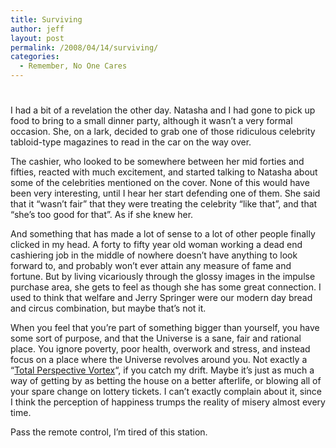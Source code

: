 ```yaml
---
title: Surviving
author: jeff
layout: post
permalink: /2008/04/14/surviving/
categories:
  - Remember, No One Cares
---
```

# 

I had a bit of a revelation the other day. Natasha and I had gone to pick up food to bring to a small dinner party, although it wasn’t a very formal occasion. She, on a lark, decided to grab one of those ridiculous celebrity tabloid-type magazines to read in the car on the way over.

The cashier, who looked to be somewhere between her mid forties and fifties, reacted with much excitement, and started talking to Natasha about some of the celebrities mentioned on the cover. None of this would have been very interesting, until I hear her start defending one of them. She said that it “wasn’t fair” that they were treating the celebrity “like that”, and that “she’s too good for that”. As if she knew her.

And something that has made a lot of sense to a lot of other people finally clicked in my head. A forty to fifty year old woman working a dead end cashiering job in the middle of nowhere doesn’t have anything to look forward to, and probably won’t ever attain any measure of fame and fortune. But by living vicariously through the glossy images in the impulse purchase area, she gets to feel as though she has some great connection. I used to think that welfare and Jerry Springer were our modern day bread and circus combination, but maybe that’s not it.

When you feel that you’re part of something bigger than yourself, you have some sort of purpose, and that the Universe is a sane, fair and rational place. You ignore poverty, poor health, overwork and stress, and instead focus on a place where the Universe revolves around you. Not exactly a “[Total Perspective Vortex][1]“, if you catch my drift. Maybe it’s just as much a way of getting by as betting the house on a better afterlife, or blowing all of your spare change on lottery tickets. I can’t exactly complain about it, since I think the perception of happiness trumps the reality of misery almost every time.

 [1]: http://www.damninteresting.com/?p=864

Pass the remote control, I’m tired of this station.